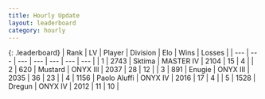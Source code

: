 ```yaml
---
title: Hourly Update
layout: leaderboard
category: hourly
---
```


{: .leaderboard}
| Rank | LV | Player | Division | Elo | Wins | Losses |
| --- | --- | --- | --- | --- | --- | --- |
| <span data-change="0">1</span> | 2743 | <span title="ID: 353063">Sktima</span> | MASTER IV | <span data-change="0">2104</span> | <span data-change="0">15</span> | <span data-change="0">4</span> |
| <span data-change="1">2</span> | 620 | <span title="ID: 611082">Mustard</span> | ONYX III | <span data-change="14">2037</span> | <span data-change="2">28</span> | <span data-change="0">12</span> |
| <span data-change="-1">3</span> | 891 | <span title="ID: 623502">Enugie</span> | ONYX III | <span data-change="0">2035</span> | <span data-change="0">36</span> | <span data-change="0">23</span> |
| <span data-change="0">4</span> | 1156 | <span title="ID: 512212">Paolo Aluffi</span> | ONYX IV | <span data-change="0">2016</span> | <span data-change="0">17</span> | <span data-change="0">4</span> |
| <span data-change="0">5</span> | 1528 | <span title="ID: 337810">Dregun</span> | ONYX IV | <span data-change="0">2012</span> | <span data-change="0">11</span> | <span data-change="0">10</span> |